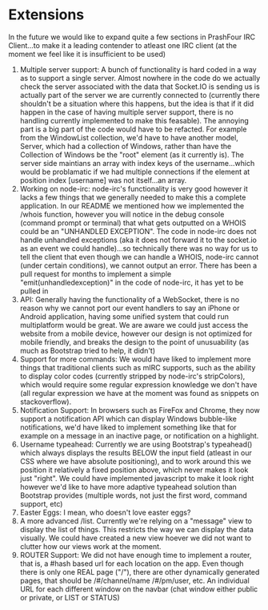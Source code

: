 Extensions
=========

In the future we would like to expand quite a few sections in PrashFour IRC Client...to make it a leading contender to atleast one IRC client (at the moment we feel like it is insufficient to be used)

 1. Multiple server support: A bunch of functionality is hard coded in a way as to support a single server. Almost nowhere in the code do we actually check the server associated with the data that Socket.IO is sending us is actually part of the server we are currently connected to (currently there shouldn't be a situation where this happens, but the idea is that if it did happen in the case of having multiple server support, there is no handling currently implemented to make this feasable). The annoying part is a big part of the code would have to be refacted. For example from the WindowList collection, we'd have to have another model, Server, which had a collection of Windows, rather than have the Collection of Windows be the "root" element (as it currently is). The server side maintians an array with index keys of the username...which would be problamatic if we had multiple connections if the element at position index [username] was not itself...an array.
 2. Working on node-irc: node-irc's functionality is very good however it lacks a few things that we generally needed to make this a complete application. In our README we mentioned how we implemented the /whois function, however you will notice in the debug console (command prompt or terminal) that what gets outputted on a WHOIS could be an "UNHANDLED EXCEPTION". The code in node-irc does not handle unhandled exceptions (aka it does not forward it to the socket.io as an event we could handle)...so technically there was no way for us to tell the client that even though we can handle a WHOIS, node-irc cannot (under certain conditions), we cannot output an error. There has been a pull request for months to implement a simple "emit(unhandledexception)" in the code of node-irc, it has yet to be pulled in
 3. API: Generally having the functionality of a WebSocket, there is no reason why we cannot port our event handlers to say an iPhone or Android application, having some unified system that could run multiplatform would be great. We are aware we could just access the website from a mobile device, however our design is not optimized for mobile friendly, and breaks the design to the point of unusuability (as much as Bootstrap tried to help, it didn't)
 4. Support for more commands: We would have liked to implement more things that traditional clients such as mIRC supports, such as the ability to display color codes (currently stripped by node-irc's stripColors), which would require some regular expression knowledge we don't have (all regular expression we have at the moment was found as snippets on stackoverflow). 
 5. Notification Support: In browsers such as FireFox and Chrome, they now support a notification API which can display Windows bubble-like notifications, we'd have liked to implement something like that for example on a message in an inactive page, or notification on a highlight.
 6. Username typeahead: Currently we are using Bootstrap's typeahead() which always displays the results BELOW the input field (atleast in our CSS where we have absolute positioning), and to work around this we position it relatively a fixed position above, which never makes it look just "right". We could have implemented javascript to make it look right however we'd like to have more adaptive typeahead solution than Bootstrap provides (multiple words, not just the first word, command support, etc)
 7. Easter Eggs: I mean, who doesn't love easter eggs?
 8. A more advanced /list. Currently we're relying on a "message" view to display the list of things. This restricts the way we can display the data visually. We could have created a new view hoever we did not want to clutter how our views work at the moment.
 9. ROUTER Support: We did not have enough time to implement a router, that is, a #hash based url for each location on the app. Even though there is only one REAL page ("/"), there are other dynamically generated pages, that should be /#/channel/name /#/pm/user, etc. An individual URL for each different window on the navbar (chat window either public or private, or LIST or STATUS)